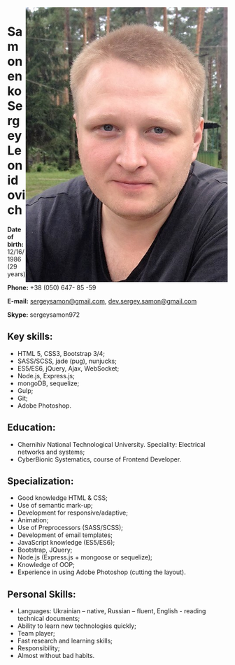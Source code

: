 <img style="float: right; wigth:100px;" src="https://github.com/sergeysamon/cv/blob/master/hT9jod8dJ7M.jpg">

# Samonenko Sergey Leonidovich

**Date of birth:** 12/16/1986 (29 years)

**Phone:** +38 (050) 647- 85 -59

**E-mail:** [sergeysamon@gmail.com](sergeysamon@gmail.com), [dev.sergey.samon@gmail.com](dev.sergey.samon@gmail.com)

**Skype:** sergeysamon972

## Key skills:
* HTML 5, CSS3, Bootstrap 3/4;
* SASS/SCSS, jade (pug), nunjucks;
* ES5/ES6, jQuery, Ajax, WebSocket;
* Node.js, Express.js;
* mongoDB, sequelize;
* Gulp;
* Git;
* Adobe Photoshop.

## Education:
* Chernihiv National Technological University. Speciality: Electrical networks and systems;
* CyberBionic Systematics, course of Frontend Developer.

## Specialization:
* Good knowledge HTML & CSS;
* Use of semantic mark-up;
* Development for responsive/adaptive;
* Animation;
* Use of Preprocessors (SASS/SCSS);
* Development of email templates;
* JavaScript knowledge (ES5/ES6);
* Bootstrap, JQuery;
* Node.js (Express.js + mongoose or sequelize);
* Knowledge of OOP;
* Experience in using Adobe Photoshop (cutting the layout).

## Personal Skills:
* Languages: Ukrainian – native, Russian – fluent, English -  reading technical documents;
* Ability to learn new technologies quickly;
* Team player;
* Fast research and learning skills;
* Responsibility;
* Almost without bad habits.
